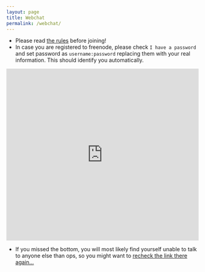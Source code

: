 ```yaml
---
layout: page
title: Webchat
permalink: /webchat/
---
```


* Please read [the rules](../index.html) before joining!
* In case you are registered to freenode, please check `I have a password`
  and set password as `username:password` replacing them with your real
  information. This should identify you automatically.

<iframe src="https://kiwiirc.com/client?settings=d912eb21269c7fede077a176b98c51bb" style="border:0; width:100%; height:450px;"></iframe>

* If you missed the bottom, you will most likely find yourself unable to
  talk to anyone else than ops, so you might want to
  [recheck the link there again...](https://freenode.net/faq.shtml#userregistration)
